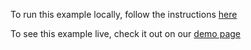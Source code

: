 To run this example locally, follow the instructions [here](https://github.com/acidb/mobiscroll-demos-vue?tab=readme-ov-file#mobiscroll-vue-demos) 

To see this example live, check it out on our [demo page](https://demo.mobiscroll.com/vue/datetime/date-time-picker#)